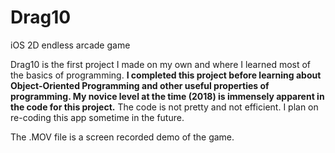 # Drag10
iOS 2D endless arcade game

Drag10 is the first project I made on my own and where I learned most of the basics of programming.
**I completed this project before learning about Object-Oriented Programming and other 
useful properties of programming. My novice level at the time (2018) is immensely apparent in the code for this project.** 
The code is not pretty and not efficient. I plan on re-coding this app sometime in the future. 

The .MOV file is a screen recorded demo of the game. 
